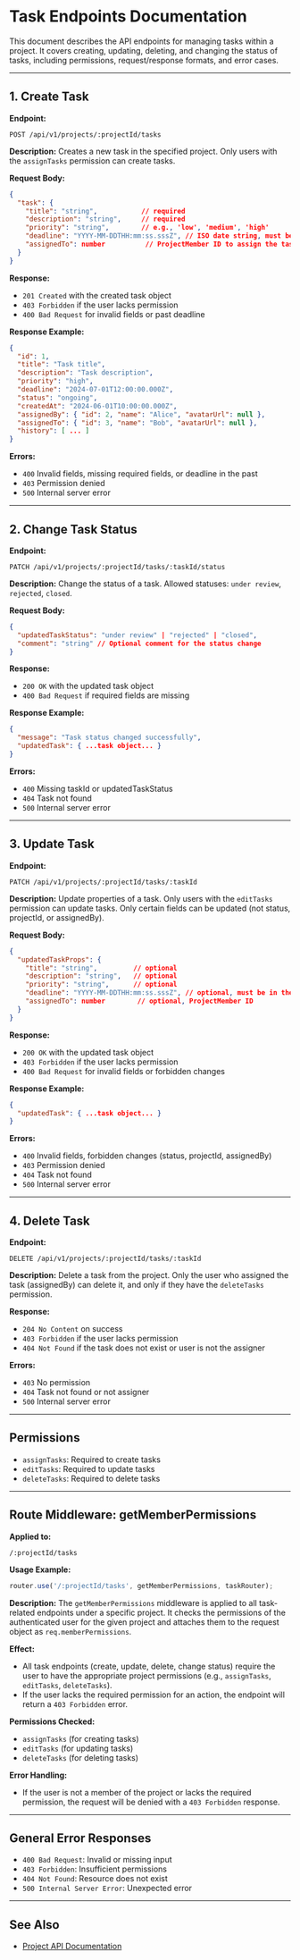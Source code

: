 # Task Endpoints Documentation

This document describes the API endpoints for managing tasks within a project. It covers creating, updating, deleting, and changing the status of tasks, including permissions, request/response formats, and error cases.

---

## 1. Create Task

**Endpoint:**
```
POST /api/v1/projects/:projectId/tasks
```

**Description:**
Creates a new task in the specified project. Only users with the `assignTasks` permission can create tasks.

**Request Body:**
```json
{
  "task": {
    "title": "string",           // required
    "description": "string",     // required
    "priority": "string",        // e.g., 'low', 'medium', 'high'
    "deadline": "YYYY-MM-DDTHH:mm:ss.sssZ", // ISO date string, must be in the future
    "assignedTo": number          // ProjectMember ID to assign the task to
  }
}
```

**Response:**
- `201 Created` with the created task object
- `403 Forbidden` if the user lacks permission
- `400 Bad Request` for invalid fields or past deadline

**Response Example:**
```json
{
  "id": 1,
  "title": "Task title",
  "description": "Task description",
  "priority": "high",
  "deadline": "2024-07-01T12:00:00.000Z",
  "status": "ongoing",
  "createdAt": "2024-06-01T10:00:00.000Z",
  "assignedBy": { "id": 2, "name": "Alice", "avatarUrl": null },
  "assignedTo": { "id": 3, "name": "Bob", "avatarUrl": null },
  "history": [ ... ]
}
```

**Errors:**
- `400` Invalid fields, missing required fields, or deadline in the past
- `403` Permission denied
- `500` Internal server error

---

## 2. Change Task Status

**Endpoint:**
```
PATCH /api/v1/projects/:projectId/tasks/:taskId/status
```

**Description:**
Change the status of a task. Allowed statuses: `under review`, `rejected`, `closed`.

**Request Body:**
```json
{
  "updatedTaskStatus": "under review" | "rejected" | "closed",
  "comment": "string" // Optional comment for the status change
}
```

**Response:**
- `200 OK` with the updated task object
- `400 Bad Request` if required fields are missing

**Response Example:**
```json
{
  "message": "Task status changed successfully",
  "updatedTask": { ...task object... }
}
```

**Errors:**
- `400` Missing taskId or updatedTaskStatus
- `404` Task not found
- `500` Internal server error

---

## 3. Update Task

**Endpoint:**
```
PATCH /api/v1/projects/:projectId/tasks/:taskId
```

**Description:**
Update properties of a task. Only users with the `editTasks` permission can update tasks. Only certain fields can be updated (not status, projectId, or assignedBy).

**Request Body:**
```json
{
  "updatedTaskProps": {
    "title": "string",         // optional
    "description": "string",   // optional
    "priority": "string",      // optional
    "deadline": "YYYY-MM-DDTHH:mm:ss.sssZ", // optional, must be in the future
    "assignedTo": number        // optional, ProjectMember ID
  }
}
```

**Response:**
- `200 OK` with the updated task object
- `403 Forbidden` if the user lacks permission
- `400 Bad Request` for invalid fields or forbidden changes

**Response Example:**
```json
{
  "updatedTask": { ...task object... }
}
```

**Errors:**
- `400` Invalid fields, forbidden changes (status, projectId, assignedBy)
- `403` Permission denied
- `404` Task not found
- `500` Internal server error

---

## 4. Delete Task

**Endpoint:**
```
DELETE /api/v1/projects/:projectId/tasks/:taskId
```

**Description:**
Delete a task from the project. Only the user who assigned the task (assignedBy) can delete it, and only if they have the `deleteTasks` permission.

**Response:**
- `204 No Content` on success
- `403 Forbidden` if the user lacks permission
- `404 Not Found` if the task does not exist or user is not the assigner

**Errors:**
- `403` No permission
- `404` Task not found or not assigner
- `500` Internal server error

---

## Permissions
- `assignTasks`: Required to create tasks
- `editTasks`: Required to update tasks
- `deleteTasks`: Required to delete tasks

---

## Route Middleware: getMemberPermissions

**Applied to:**
```
/:projectId/tasks
```

**Usage Example:**
```js
router.use('/:projectId/tasks', getMemberPermissions, taskRouter);
```

**Description:**
The `getMemberPermissions` middleware is applied to all task-related endpoints under a specific project. It checks the permissions of the authenticated user for the given project and attaches them to the request object as `req.memberPermissions`.

**Effect:**
- All task endpoints (create, update, delete, change status) require the user to have the appropriate project permissions (e.g., `assignTasks`, `editTasks`, `deleteTasks`).
- If the user lacks the required permission for an action, the endpoint will return a `403 Forbidden` error.

**Permissions Checked:**
- `assignTasks` (for creating tasks)
- `editTasks` (for updating tasks)
- `deleteTasks` (for deleting tasks)

**Error Handling:**
- If the user is not a member of the project or lacks the required permission, the request will be denied with a `403 Forbidden` response.

---

## General Error Responses
- `400 Bad Request`: Invalid or missing input
- `403 Forbidden`: Insufficient permissions
- `404 Not Found`: Resource does not exist
- `500 Internal Server Error`: Unexpected error

---

## See Also
- [Project API Documentation](./TASK_API_DOC.MD) 